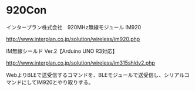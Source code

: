 # 920Con

インタープラン株式会社　920MHz無線モジュール IM920

http://www.interplan.co.jp/solution/wireless/im920.php

IM無線シールド Ver.2【Arduino UNO R3対応】

http://www.interplan.co.jp/solution/wireless/im315shldv2.php


WebよりBLEで送受信するコマンドを、BLEモジュールで送受信し、シリアルコマンドにしてIM920とやり取りする。

